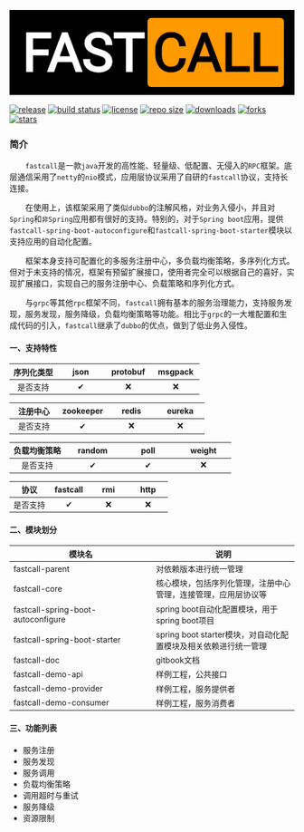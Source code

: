 ![logo](image/logo.png)

[![release](https://img.shields.io/github/v/release/wormhole/fastcall)](https://github.com/wormhole/fastcall/releases)
[![build status](https://www.travis-ci.org/wormhole/fastcall.svg?branch=master)](https://www.travis-ci.org/wormhole/fastcall)
[![license](https://img.shields.io/github/license/wormhole/fastcall)](https://github.com/wormhole/fastcall/blob/master/LICENSE)
[![repo size](https://img.shields.io/github/repo-size/wormhole/fastcall)](https://github.com/wormhole/fastcall/archive/master.zip)
[![downloads](https://img.shields.io/github/downloads/wormhole/fastcall/total)](https://github.com/wormhole/fastcall/releases)
[![forks](https://img.shields.io/github/forks/wormhole/fastcall)](https://github.com/wormhole/fastcall/network/members)
[![stars](https://img.shields.io/github/stars/wormhole/fastcall)](https://github.com/wormhole/fastcall/stargazers) 

### 简介
&emsp;&emsp;`fastcall`是一款`java`开发的高性能、轻量级、低配置、无侵入的`RPC`框架。底层通信采用了`netty`的`nio`模式，应用层协议采用了自研的`fastcall`协议，支持长连接。  

&emsp;&emsp;在使用上，该框架采用了类似`dubbo`的注解风格，对业务入侵小，并且对`Spring`和`非Spring`应用都有很好的支持。特别的，对于`Spring boot`应用，提供`fastcall-spring-boot-autoconfigure`和`fastcall-spring-boot-starter`模块以支持应用的自动化配置。  

&emsp;&emsp;框架本身支持可配置化的多服务注册中心，多负载均衡策略，多序列化方式。但对于未支持的情况，框架有预留扩展接口，使用者完全可以根据自己的喜好，实现扩展接口，实现自己的服务注册中心、负载策略和序列化方式。  

&emsp;&emsp;与`grpc`等其他`rpc`框架不同，`fastcall`拥有基本的服务治理能力，支持服务发现，服务发现，服务降级，负载均衡策略等功能。相比于`grpc`的一大堆配置和生成代码的引入，`fastcall`继承了`dubbo`的优点，做到了低业务入侵性。

#### 一、支持特性
|序列化类型|json|protobuf|msgpack|
|:----:|:----:|:----:|:----:|
|是否支持|✔|❌|❌|

|注册中心|zookeeper|redis|eureka|
|:----:|:----:|:----:|:----:|
|是否支持|✔|❌|❌|

|负载均衡策略|random|poll|weight|
|:----:|:----:|:----:|:----:|
|是否支持|✔|✔|❌|

|协议|fastcall|rmi|http|
|:----:|:----:|:----:|:----:|
|是否支持|✔|❌|❌|

#### 二、模块划分
|模块名|说明|
|----|----|
|fastcall-parent|对依赖版本进行统一管理|
|fastcall-core|核心模块，包括序列化管理，注册中心管理，连接管理，应用层协议等|
|fastcall-spring-boot-autoconfigure|spring boot自动化配置模块，用于spring boot项目|
|fastcall-spring-boot-starter|spring boot starter模块，对自动化配置模块及相关依赖进行统一管理|
|fastcall-doc|gitbook文档|
|fastcall-demo-api|样例工程，公共接口|
|fastcall-demo-provider|样例工程，服务提供者|
|fastcall-demo-consumer|样例工程，服务消费者|

#### 三、功能列表
* 服务注册
* 服务发现
* 服务调用
* 负载均衡策略
* 调用超时与重试
* 服务降级
* 资源限制

<style>
table th:first-of-type {
    width: 25%;
}
table th:nth-of-type(2) {
    width: 25%;
}
table th:nth-of-type(3) {
    width: 25%;
}
table th:nth-of-type(3) {
    width: 25%;
}
</style>

